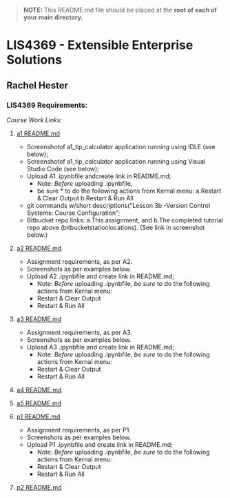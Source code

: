 > **NOTE:** This README.md file should be placed at the **root of each of your main directory.**

# LIS4369 - Extensible Enterprise Solutions

## Rachel Hester

### LIS4369 Requirements:

*Course Work Links:*

1. [a1 README.md](a1/README.md "My a1 README.md file")
    - Screenshotof a1_tip_calculator application running using IDLE (see below);
    - Screenshotof a1_tip_calculator application running using Visual Studio Code (see below);
    - Upload A1 .ipynbfile andcreate link in README.md;
        * Note: *Before* uploading .ipynbfile, 
        * be sure * to do the following actions from Kernal menu: 
            a.Restart & Clear Output
            b.Restart & Run All  
    - git commands w/short descriptions(“Lesson 3b -Version Control Systems: Course Configuration”;
    - Bitbucket repo links: 
            a.This assignment, and 
            b.The completed tutorial repo above (bitbucketstationlocations). (See link in screenshot below.)
   

2. [a2 README.md](a2/README.md "My a2 README.md file")
    - Assignment requirements, as per A2.
    - Screenshots as per examples below.
    - Upload A2 .ipynbfile and create link in README.md;
        - Note: *Before* uploading .ipynbfile, *be sure* to do the following actions from Kernal menu:
        - Restart & Clear Output
        - Restart & Run All
	

3. [a3 README.md](a3/README.md "My a3 README.md file")
    - Assignment requirements, as per A3.
    - Screenshots as per examples below.
    - Upload A3 .ipynbfile and create link in README.md;
        - Note: *Before* uploading .ipynbfile, *be sure* to do the following actions from Kernal menu:
        - Restart & Clear Output
        - Restart & Run All
    

4. [a4 README.md](a4/README.md "My a4 README.md file")
    

5. [a5 README.md](a5/README.md "My a5 README.md file")
  

6. [p1 README.md](p1/README.md "My p1 README.md file")
    - Assignment requirements, as per P1.
    - Screenshots as per examples below.
    - Upload P1 .ipynbfile and create link in README.md;
        - Note: *Before* uploading .ipynbfile, *be sure* to do the following actions from Kernal menu:
        - Restart & Clear Output
        - Restart & Run All
    

7. [p2 README.md](p2/README.md "My p2 README.md file")
   



